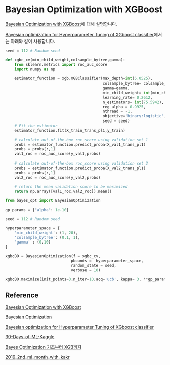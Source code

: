 # Bayesian Optimization with XGBoost

[Bayesian Optimization with XGBoost](https://www.kaggle.com/code/lucamassaron/tutorial-bayesian-optimization-with-xgboost)에 대해 설명합니다. 

[Bayesian optimization for Hyperparameter Tuning of XGboost classifier](https://ayguno.github.io/curious/portfolio/bayesian_optimization.html)에서는 아래와 같이 사용합니다. 

```python
seed = 112 # Random seed

def xgbc_cv(min_child_weight,colsample_bytree,gamma):
    from sklearn.metrics import roc_auc_score
    import numpy as np
    
    estimator_function = xgb.XGBClassifier(max_depth=int(5.0525),
                                           colsample_bytree= colsample_bytree,
                                           gamma=gamma,
                                           min_child_weight= int(min_child_weight),
                                           learning_rate= 0.2612,
                                           n_estimators= int(75.5942),
                                           reg_alpha = 0.9925,
                                           nthread = -1,
                                           objective='binary:logistic',
                                           seed = seed)
    # Fit the estimator
    estimator_function.fit(X_train_trans_pl1,y_train)
    
    # calculate out-of-the-box roc_score using validation set 1
    probs = estimator_function.predict_proba(X_val1_trans_pl1)
    probs = probs[:,1]
    val1_roc = roc_auc_score(y_val1,probs)
    
    # calculate out-of-the-box roc_score using validation set 2
    probs = estimator_function.predict_proba(X_val2_trans_pl1)
    probs = probs[:,1]
    val2_roc = roc_auc_score(y_val2,probs)
    
    # return the mean validation score to be maximized 
    return np.array([val1_roc,val2_roc]).mean()

from bayes_opt import BayesianOptimization

gp_params = {"alpha": 1e-10}

seed = 112 # Random seed

hyperparameter_space = {
    'min_child_weight': (1, 20),
    'colsample_bytree': (0.1, 1),
    'gamma' : (0,10)
}

xgbcBO = BayesianOptimization(f = xgbc_cv, 
                             pbounds =  hyperparameter_space,
                             random_state = seed,
                             verbose = 10)

xgbcBO.maximize(init_points=3,n_iter=10,acq='ucb', kappa= 3, **gp_params)
```


## Reference 

[Bayesian Optimization with XGBoost](https://www.kaggle.com/code/lucamassaron/tutorial-bayesian-optimization-with-xgboost)

[Bayesian Optimization](https://github.com/fmfn/BayesianOptimization)

[Bayesian optimization for Hyperparameter Tuning of XGboost classifier](https://ayguno.github.io/curious/portfolio/bayesian_optimization.html)


[30-Days-of-ML-Kaggle](https://github.com/rojaAchary/30-Days-of-ML-Kaggle)

[Bayes Optimization 기초부터 XGB까지](https://www.kaggle.com/code/toastls93/bayes-optimization-xgb/notebook)

[2019_2nd_ml_month_with_kakr](https://github.com/noveline4530/2019_2nd_ml_month_with_kakr)
